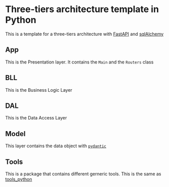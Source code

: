 # Three-tiers architecture template in Python

This is a template for a three-tiers architecture with [FastAPI](https://fastapi.tiangolo.com/) and [sqlAlchemy](https://www.sqlalchemy.org/)

## App 
This is the Presentation layer.
It contains the `Main` and the `Routers` class
## BLL
This is the Business Logic Layer

## DAL
This is the Data Access Layer

## Model
This layer contains the data object with [`pydantic`](https://pydantic-docs.helpmanual.io/)

## Tools
This is a package that contains different gerneric tools. This is the same as [tools_python](https://github.com/JohnLest/tools_python)